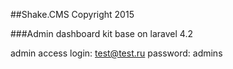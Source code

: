 ##Shake.CMS Copyright 2015

###Admin dashboard kit base on laravel 4.2

admin access
login: test@test.ru 
password: admins